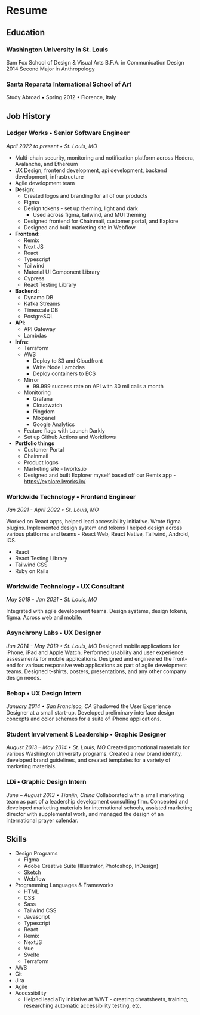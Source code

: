 # Resume

## Education

### Washington University in St. Louis

Sam Fox School of Design & Visual Arts
B.F.A. in Communication Design 2014
Second Major in Anthropology

### Santa Reparata International School of Art

Study Abroad • Spring 2012 • Florence, Italy

## Job History

### Ledger Works • Senior Software Engineer

_April 2022 to present • St. Louis, MO_

- Multi-chain security, monitoring and notification platform across Hedera, Avalanche, and Ethereum
- UX Design, frontend development, api development, backend development, infrastructure
- Agile development team
- **Design**:
  - Created logos and branding for all of our products
  - Figma
  - Design tokens - set up theming, light and dark
    - Used across figma, tailwind, and MUI theming
  - Designed frontend for Chainmail, customer portal, and Explore
  - Designed and built marketing site in Webflow
- **Frontend**:
  - Remix
  - Next JS
  - React
  - Typescript
  - Tailwind
  - Material UI Component Library
  - Cypress
  - React Testing Library
- **Backend**:
  - Dynamo DB
  - Kafka Streams
  - Timescale DB
  - PostgreSQL
- **API**:
  - API Gateway
  - Lambdas
- **Infra**:
  - Terraform
  - AWS
    - Deploy to S3 and Cloudfront
    - Write Node Lambdas
    - Deploy containers to ECS
  - Mirror
    - 99.999 success rate on API with 30 mil calls a month
  - Monitoring
    - Grafana
    - Cloudwatch
    - Pingdom
    - Mixpanel
    - Google Analytics
  - Feature flags with Launch Darkly
  - Set up Github Actions and Workflows
- **Portfolio things**
  - Customer Portal
  - Chainmail
  - Product logos
  - Marketing site - lworks.io
  - Designed and built Explorer myself based off our Remix app - https://explore.lworks.io/

### Worldwide Technology • Frontend Engineer

_Jan 2021 - April 2022 • St. Louis, MO_

Worked on React apps, helped lead accessibility initiative. Wrote figma plugins. Implemented design system and tokens I helped design across various platforms and teams - React Web, React Native, Tailwind, Android, iOS.

- React
- React Testing Library
- Tailwind CSS
- Ruby on Rails

### Worldwide Technology • UX Consultant

_May 2019 - Jan 2021 • St. Louis, MO_

Integrated with agile development teams. Design systems, design tokens, figma. Across web and mobile.

### Asynchrony Labs • UX Designer

_Jun 2014 - May 2019 • St. Louis, MO_
Designed mobile applications for iPhone, iPad and Apple Watch. Performed usability and user experience assessments for mobile applications. Designed and engineered the front-end for various responsive web applications as part of agile development teams. Designed t-shirts, posters, presentations, and any other company design needs.

### Bebop • UX Design Intern

_January 2014 • San Francisco, CA_
Shadowed the User Experience Designer at a small start-up. Developed preliminary interface design concepts and color schemes for a suite of iPhone applications.

### Student Involvement & Leadership • Graphic Designer

_August 2013 – May 2014 • St. Louis, MO_
Created promotional materials for various Washington University programs. Created a new brand identity, developed brand guidelines, and created templates for a variety of marketing materials.

### LDi • Graphic Design Intern

_June – August 2013 • Tianjin, China_
Collaborated with a small marketing team as part of a leadership development consulting firm. Concepted and developed marketing materials for international schools, assisted marketing director with supplemental work, and managed the design of an international prayer calendar.

## Skills

- Design Programs
  - Figma
  - Adobe Creative Suite (Illustrator, Photoshop, InDesign)
  - Sketch
  - Webflow
- Programming Languages & Frameworks
  - HTML
  - CSS
  - Sass
  - Tailwind CSS
  - Javascript
  - Typescript
  - React
  - Remix
  - NextJS
  - Vue
  - Svelte
  - Terraform
- AWS
- Git
- Jira
- Agile
- Accessibility
  - Helped lead a11y initiative at WWT - creating cheatsheets, training, researching automatic accessibility testing, etc.

